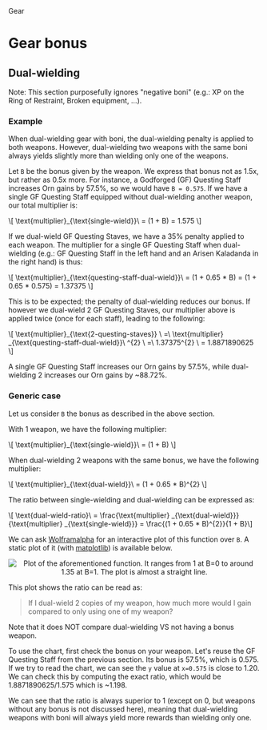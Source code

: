 <div class="title">Gear</div>

# Gear bonus
## Dual-wielding
Note: This section purposefully ignores "negative boni" (e.g.: XP on the Ring of Restraint, Broken equipment, ...).

### Example
When dual-wielding gear with boni, the dual-wielding penalty is applied to both weapons.
However, dual-wielding two weapons with the same boni always yields slightly more than wielding only one of the weapons.

Let `B` be the bonus given by the weapon.
We express that bonus not as 1.5x, but rather as 0.5x more.
For instance, a Godforged (GF) Questing Staff increases Orn gains by 57.5%, so we would have `B = 0.575`.
If we have a single GF Questing Staff equipped without dual-wielding another weapon, our total multiplier is:

\\[ \text{multiplier}_{\text{single-wield}}\ = (1 + B) = 1.575 \\]

If we dual-wield GF Questing Staves, we have a 35% penalty applied to each weapon.
The multiplier for a single GF Questing Staff when dual-wielding (e.g.: GF Questing Staff in the left hand and an Arisen Kaladanda in the right hand) is thus:

\\[ \text{multiplier}_{\text{questing-staff-dual-wield}}\ = (1 + 0.65 * B) = (1 + 0.65 * 0.575) = 1.37375 \\]

This is to be expected; the penalty of dual-wielding reduces our bonus.
If however we dual-wield 2 GF Questing Staves, our multiplier above is applied twice (once for each staff), leading to the following:

\\[ \text{multiplier}_{\text{2-questing-staves}} \\
    =\ \text{multiplier} _{\text{questing-staff-dual-wield}}\ ^{2}  \\
    =\ 1.37375^{2} \\
    = 1.8871890625 \\]

A single GF Questing Staff increases our Orn gains by 57.5%, while dual-wielding 2 increases our Orn gains by ~88.72%.

### Generic case
Let us consider `B` the bonus as described in the above section.

With 1 weapon, we have the following multiplier:

\\[ \text{multiplier}_{\text{single-wield}}\ = (1 + B) \\]

When dual-wielding 2 weapons with the same bonus, we have the following multiplier:

\\[ \text{multiplier}_{\text{dual-wield}}\ = (1 + 0.65 * B)^{2} \\]

The ratio between single-wielding and dual-wielding can be expressed as:

\\[ \text{dual-wield-ratio}\ 
    = \frac{\text{multiplier} _{\text{dual-wield}}}{\text{multiplier} _{\text{single-wield}}}
    = \frac{(1 + 0.65 * B)^{2}}{1 + B}\\]

We can ask [Wolframalpha](https://www.wolframalpha.com/input?i=%281%2B%280.65x%29%29*%281%2B%280.65x%29%29%2F%281%2Bx%29%2C+x+in+%5B0%2C+1%5D) for an interactive plot of this function over `B`.
A static plot of it (with [matplotlib](./Annexes.md#gear-boni-dual-wield-plot)) is available below.

<center>
<img alt="Plot of the aforementioned function. It ranges from 1 at B=0 to around 1.35 at B=1. The plot is almost a straight line. " src="/img/boni_dual_wield_ratio_plot.svg" />
</center>

This plot shows the ratio can be read as:

> If I dual-wield 2 copies of my weapon, how much more would I gain compared to only using one of my weapon?

Note that it does NOT compare dual-wielding VS not having a bonus weapon.

To use the chart, first check the bonus on your weapon.
Let's reuse the GF Questing Staff from the previous section.
Its bonus is 57.5%, which is 0.575.
If we try to read the chart, we can see the `y` value at `x=0.575` is close to 1.20.
We can check this by computing the exact ratio, which would be 1.8871890625/1.575 which is ~1.198.

We can see that the ratio is always superior to 1 (except on 0, but weapons without any bonus is not discussed here), meaning that dual-wielding weapons with boni will always yield more rewards than wielding only one.
